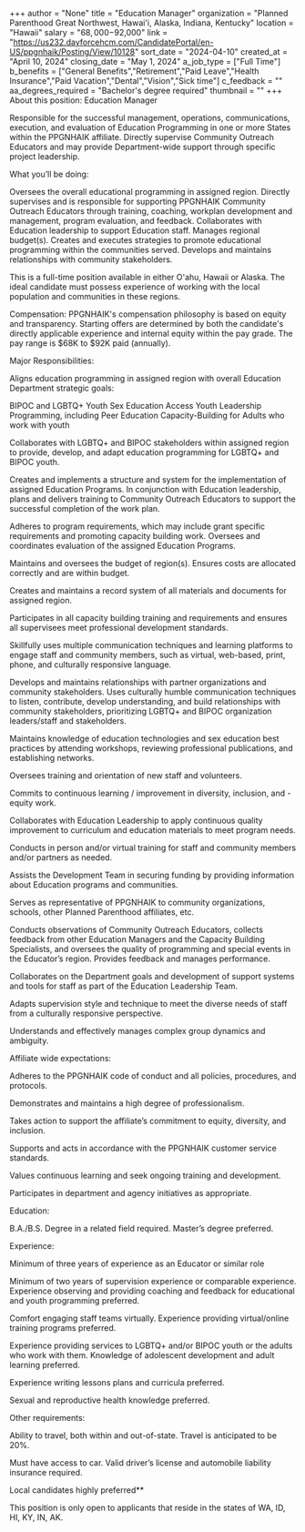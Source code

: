 +++
author = "None"
title = "Education Manager"
organization = "Planned Parenthood Great Northwest, Hawai'i, Alaska, Indiana, Kentucky"
location = "Hawaii"
salary = "$68,000-$92,000"
link = "https://us232.dayforcehcm.com/CandidatePortal/en-US/ppgnhaik/Posting/View/10128"
sort_date = "2024-04-10"
created_at = "April 10, 2024"
closing_date = "May 1, 2024"
a_job_type = ["Full Time"]
b_benefits = ["General Benefits","Retirement","Paid Leave","Health Insurance","Paid Vacation","Dental","Vision","Sick time"]
c_feedback = ""
aa_degrees_required = "Bachelor's degree required"
thumbnail = ""
+++
About this position: Education Manager

Responsible for the successful management, operations, communications, execution, and evaluation of Education Programming in one or more States within the PPGNHAIK affiliate. Directly supervise Community Outreach Educators and may provide Department-wide support through specific project leadership.

 

What you’ll be doing:

Oversees the overall educational programming in assigned region. Directly supervises and is responsible for supporting PPGNHAIK Community Outreach Educators through training, coaching, workplan development and management, program evaluation, and feedback.  Collaborates with Education leadership to support Education staff. Manages regional budget(s). Creates and executes strategies to promote educational programming within the communities served. Develops and maintains relationships with community stakeholders.

 

This is a full-time position available in either O'ahu, Hawaii or Alaska. The ideal candidate must possess experience of working with the local population and communities in these regions.

Compensation: PPGNHAIK's compensation philosophy is based on equity and transparency.  Starting offers are determined by both the candidate's directly applicable experience and internal equity within the pay grade. The pay range is $68K to $92K paid (annually).

Major Responsibilities:

Aligns education programming in assigned region with overall Education Department strategic goals:

 

BIPOC and LGBTQ+ Youth Sex Education Access
Youth Leadership Programming, including Peer Education
Capacity-Building for Adults who work with youth
 

Collaborates with LGBTQ+ and BIPOC stakeholders within assigned region to provide, develop, and adapt education programming for LGBTQ+ and BIPOC youth.

 

Creates and implements a structure and system for the implementation of assigned Education Programs. In conjunction with Education leadership, plans and delivers training to Community Outreach Educators to support the successful completion of the work plan.

 

Adheres to program requirements, which may include grant specific requirements and promoting capacity building work. Oversees and coordinates evaluation of the assigned Education Programs.

 

Maintains and oversees the budget of region(s). Ensures costs are allocated correctly and are within budget.

 

Creates and maintains a record system of all materials and documents for assigned region.

 

Participates in all capacity building training and requirements and ensures all supervisees meet professional development standards.

 

Skillfully uses multiple communication techniques and learning platforms to engage staff and community members, such as virtual, web-based, print, phone, and culturally responsive language.

 

Develops and maintains relationships with partner organizations and community stakeholders. Uses culturally humble communication techniques to listen, contribute, develop understanding, and build relationships with community stakeholders, prioritizing LGBTQ+ and BIPOC organization leaders/staff and stakeholders.

 

Maintains knowledge of education technologies and sex education best practices by attending workshops, reviewing professional publications, and establishing networks.

 

Oversees training and orientation of new staff and volunteers.

 

Commits to continuous learning / improvement in diversity, inclusion, and -equity work.

 

Collaborates with Education Leadership to apply continuous quality improvement to curriculum and education materials to meet program needs.

 

Conducts in person and/or virtual training for staff and community members and/or partners as needed.

 

Assists the Development Team in securing funding by providing information about Education programs and communities.

 

Serves as representative of PPGNHAIK to community organizations, schools, other Planned Parenthood affiliates, etc.

 

Conducts observations of Community Outreach Educators, collects feedback from other Education Managers and the Capacity Building Specialists, and oversees the quality of programming and special events in the Educator’s region. Provides feedback and manages performance.

 

Collaborates on the Department goals and development of support systems and tools for staff as part of the Education Leadership Team. 

 

Adapts supervision style and technique to meet the diverse needs of staff from a culturally responsive perspective.

 

Understands and effectively manages complex group dynamics and ambiguity. 

 

 

Affiliate wide expectations:

Adheres to the PPGNHAIK code of conduct and all policies, procedures, and protocols.

Demonstrates and maintains a high degree of professionalism.

Takes action to support the affiliate’s commitment to equity, diversity, and inclusion.

Supports and acts in accordance with the PPGNHAIK customer service standards.

Values continuous learning and seek ongoing training and development.

Participates in department and agency initiatives as appropriate.

 

Education:

B.A./B.S. Degree in a related field required. Master’s degree preferred.

 

Experience:

Minimum of three years of experience as an Educator or similar role

Minimum of two years of supervision experience or comparable experience.  Experience observing and providing coaching and feedback for educational and youth programming preferred. 

Comfort engaging staff teams virtually.  Experience providing virtual/online training programs preferred.

Experience providing services to LGBTQ+ and/or BIPOC youth or the adults who work with them.  Knowledge of adolescent development and adult learning preferred.

Experience writing lessons plans and curricula preferred.

Sexual and reproductive health knowledge preferred.

 

Other requirements:

Ability to travel, both within and out-of-state. Travel is anticipated to be 20%.

Must have access to car. Valid driver’s license and automobile liability insurance required.

Local candidates highly preferred**

This position is only open to applicants that reside in the states of WA, ID, HI, KY, IN, AK.